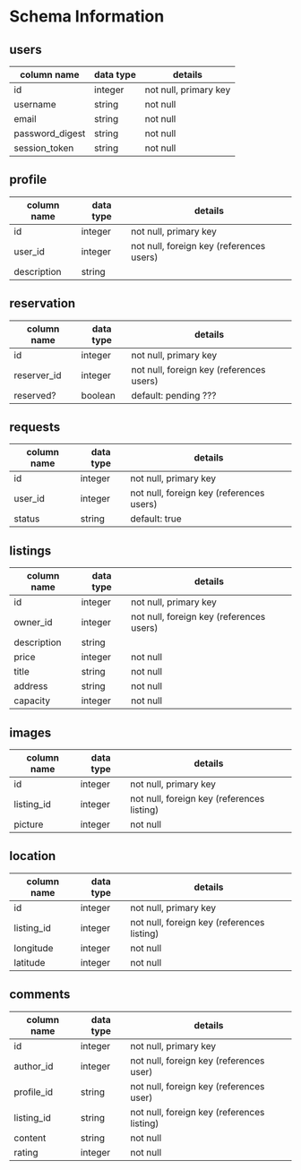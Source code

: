 # Schema Information

## users
column name     | data type | details
----------------|-----------|-----------------------
id              | integer   | not null, primary key
username        | string    | not null
email           | string    | not null
password_digest | string    | not null
session_token   | string    | not null

## profile
column name | data type | details
------------|-----------|-----------------------
id          | integer   | not null, primary key
user_id     | integer   | not null, foreign key (references users)
description | string    |

## reservation
column name | data type | details
------------|-----------|-----------------------
id          | integer   | not null, primary key
reserver_id | integer   | not null, foreign key (references users)
reserved?   | boolean   | default: pending ???

## requests
column name | data type | details
------------|-----------|-----------------------
id          | integer   | not null, primary key
user_id     | integer   | not null, foreign key (references users)
status      | string    | default: true

## listings
column name | data type | details
------------|-----------|-----------------------
id          | integer   | not null, primary key
owner_id    | integer   | not null, foreign key (references users)
description | string    |
price       | integer   | not null
title       | string    | not null
address     | string    | not null
capacity    | integer   | not null

## images
column name | data type | details
------------|-----------|-----------------------
id          | integer   | not null, primary key
listing_id  | integer   | not null, foreign key (references listing)
picture     | integer   | not null

## location
column name | data type | details
------------|-----------|-----------------------
id          | integer   | not null, primary key
listing_id  | integer   | not null, foreign key (references listing)
longitude   | integer   | not null
latitude    | integer   | not null

## comments
column name     | data type | details
----------------|-----------|-----------------------
id              | integer   | not null, primary key
author_id       | integer   | not null, foreign key (references user)
profile_id      | string    | not null, foreign key (references user)
listing_id      | string    | not null, foreign key (references listing)
content         | string    | not null
rating          | integer   | not null
